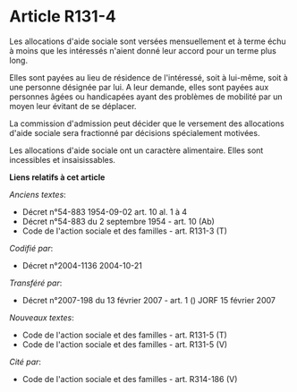 # Article R131-4

Les allocations d'aide sociale sont versées mensuellement et à terme échu à moins que les intéressés n'aient donné leur
accord pour un terme plus long.

Elles sont payées au lieu de résidence de l'intéressé, soit à lui-même, soit à une personne désignée par lui. A leur demande,
elles sont payées aux personnes âgées ou handicapées ayant des problèmes de mobilité par un moyen leur évitant de se
déplacer.

La commission d'admission peut décider que le versement des allocations d'aide sociale sera fractionné par décisions
spécialement motivées.

Les allocations d'aide sociale ont un caractère alimentaire. Elles sont incessibles et insaisissables.

**Liens relatifs à cet article**

_Anciens textes_:

  - Décret n°54-883 1954-09-02 art. 10 al. 1 à 4
  - Décret n°54-883 du 2 septembre 1954 - art. 10 (Ab)
  - Code de l'action sociale et des familles - art. R131-3 (T)

_Codifié par_:

  - Décret n°2004-1136 2004-10-21

_Transféré par_:

  - Décret n°2007-198 du 13 février 2007 - art. 1 () JORF 15 février 2007

_Nouveaux textes_:

  - Code de l'action sociale et des familles - art. R131-5 (T)
  - Code de l'action sociale et des familles - art. R131-5 (V)

_Cité par_:

  - Code de l'action sociale et des familles - art. R314-186 (V)
